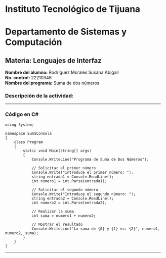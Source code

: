 # Instituto Tecnológico de Tijuana
# Departamento de Sistemas y Computación
## Materia: Lenguajes de Interfaz

**Nombre del alumno:** Rodríguez Morales Susana Abigail  
**No. control:** 22210346  
**Nombre del programa:** Suma de dos números

### Descripción de la actividad:


---

### Código en C#

~~~
using System;

namespace SumaConsola
{
    class Program
    {
        static void Main(string[] args)
        {
            Console.WriteLine("Programa de Suma de Dos Números");

            // Solicitar el primer número
            Console.Write("Introduce el primer número: ");
            string entrada1 = Console.ReadLine();
            int numero1 = int.Parse(entrada1);

            // Solicitar el segundo número
            Console.Write("Introduce el segundo número: ");
            string entrada2 = Console.ReadLine();
            int numero2 = int.Parse(entrada2);

            // Realizar la suma
            int suma = numero1 + numero2;

            // Mostrar el resultado
            Console.WriteLine("La suma de {0} y {1} es: {2}", numero1, numero2, suma);
        }
    }
}

~~~

---

